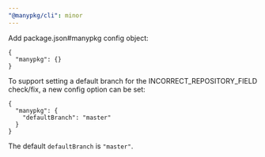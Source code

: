 ```yaml
---
"@manypkg/cli": minor
---
```


Add package.json#manypkg config object:

```
{
  "manypkg": {}
}
```

To support setting a default branch for the INCORRECT_REPOSITORY_FIELD check/fix, a new config option can be set:

```
{
  "manypkg": {
    "defaultBranch": "master"
  }
}
```

The default `defaultBranch` is `"master"`.
